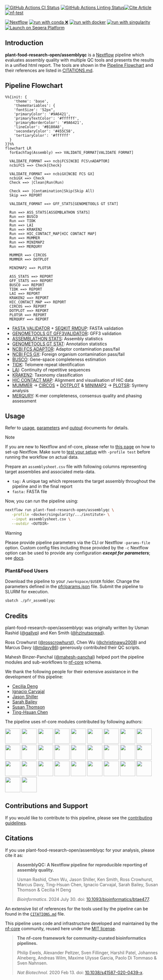 [![GitHub Actions CI Status](https://github.com/plant-food-research-open/assemblyqc/actions/workflows/ci.yml/badge.svg)](https://github.com/plant-food-research-open/assemblyqc/actions/workflows/ci.yml)
[![GitHub Actions Linting Status](https://github.com/plant-food-research-open/assemblyqc/actions/workflows/linting.yml/badge.svg)](https://github.com/plant-food-research-open/assemblyqc/actions/workflows/linting.yml)[![Cite Article](http://img.shields.io/badge/DOI-10.1093/bioinformatics/btae477-1073c8?labelColor=000000)](https://doi.org/10.1093/bioinformatics/btae477)
[![nf-test](https://img.shields.io/badge/unit_tests-nf--test-337ab7.svg)](https://www.nf-test.com)

[![Nextflow](https://img.shields.io/badge/nextflow%20DSL2-%E2%89%A523.04.0-23aa62.svg)](https://www.nextflow.io/)
[![run with conda ❌](http://img.shields.io/badge/run%20with-conda%20❌-3EB049?labelColor=000000&logo=anaconda)](https://docs.conda.io/en/latest/)
[![run with docker](https://img.shields.io/badge/run%20with-docker-0db7ed?labelColor=000000&logo=docker)](https://www.docker.com/)
[![run with singularity](https://img.shields.io/badge/run%20with-singularity-1d355c.svg?labelColor=000000)](https://sylabs.io/docs/)
[![Launch on Seqera Platform](https://img.shields.io/badge/Launch%20%F0%9F%9A%80-Seqera%20Platform-%234256e7)](https://cloud.seqera.io/launch?pipeline=https://github.com/plant-food-research-open/assemblyqc)

## Introduction

**plant-food-research-open/assemblyqc** is a [Nextflow](https://www.nextflow.io/docs/latest/index.html) pipeline which evaluates assembly quality with multiple QC tools and presents the results in a unified html report. The tools are shown in the [Pipeline Flowchart](#pipeline-flowchart) and their references are listed in [CITATIONS.md](./CITATIONS.md).

## Pipeline Flowchart

```mermaid
%%{init: {
    'theme': 'base',
    'themeVariables': {
    'fontSize': '52px",
    'primaryColor': '#9A6421',
    'primaryTextColor': '#ffffff',
    'primaryBorderColor': '#9A6421',
    'lineColor': '#B180A8',
    'secondaryColor': '#455C58',
    'tertiaryColor': '#ffffff'
  }
}}%%
flowchart LR
  forEachTag(Assembly) ==> VALIDATE_FORMAT[VALIDATE FORMAT]

  VALIDATE_FORMAT ==> ncbiFCS[NCBI FCS\nADAPTOR]
  ncbiFCS ==> Check{Check}

  VALIDATE_FORMAT ==> ncbiGX[NCBI FCS GX]
  ncbiGX ==> Check
  Check ==> |Clean|Run(Run)

  Check ==> |Contamination|Skip(Skip All)
  Skip ==> REPORT

  VALIDATE_FORMAT ==> GFF_STATS[GENOMETOOLS GT STAT]

  Run ==> ASS_STATS[ASSEMBLATHON STATS]
  Run ==> BUSCO
  Run ==> TIDK
  Run ==> LAI
  Run ==> KRAKEN2
  Run ==> HIC_CONTACT_MAP[HIC CONTACT MAP]
  Run ==> MUMMER
  Run ==> MINIMAP2
  Run ==> MERQURY

  MUMMER ==> CIRCOS
  MUMMER ==> DOTPLOT

  MINIMAP2 ==> PLOTSR

  ASS_STATS ==> REPORT
  GFF_STATS ==> REPORT
  BUSCO ==> REPORT
  TIDK ==> REPORT
  LAI ==> REPORT
  KRAKEN2 ==> REPORT
  HIC_CONTACT_MAP ==> REPORT
  CIRCOS ==> REPORT
  DOTPLOT ==> REPORT
  PLOTSR ==> REPORT
  MERQURY ==> REPORT
```

- [FASTA VALIDATOR](https://github.com/linsalrob/fasta_validator) + [SEQKIT RMDUP](https://github.com/shenwei356/seqkit): FASTA validation
- [GENOMETOOLS GT GFF3VALIDATOR](https://genometools.org/tools/gt_gff3validator.html): GFF3 validation
- [ASSEMBLATHON STATS](https://github.com/PlantandFoodResearch/assemblathon2-analysis/blob/a93cba25d847434f7eadc04e63b58c567c46a56d/assemblathon_stats.pl): Assembly statistics
- [GENOMETOOLS GT STAT](https://genometools.org/tools/gt_stat.html): Annotation statistics
- [NCBI FCS ADAPTOR](https://github.com/ncbi/fcs): Adaptor contamination pass/fail
- [NCBI FCS GX](https://github.com/ncbi/fcs): Foreign organism contamination pass/fail
- [BUSCO](https://gitlab.com/ezlab/busco): Gene-space completeness estimation
- [TIDK](https://github.com/tolkit/telomeric-identifier): Telomere repeat identification
- [LAI](https://github.com/oushujun/LTR_retriever/blob/master/LAI): Continuity of repetitive sequences
- [KRAKEN2](https://github.com/DerrickWood/kraken2): Taxonomy classification
- [HIC CONTACT MAP](https://github.com/igvteam/juicebox.js): Alignment and visualisation of HiC data
- [MUMMER](https://github.com/mummer4/mummer) → [CIRCOS](http://circos.ca/documentation/) + [DOTPLOT](https://plotly.com) & [MINIMAP2](https://github.com/lh3/minimap2) → [PLOTSR](https://github.com/schneebergerlab/plotsr): Synteny analysis
- [MERQURY](https://github.com/marbl/merqury): K-mer completeness, consensus quality and phasing assessment

## Usage

Refer to [usage](./docs/usage.md), [parameters](./docs/parameters.md) and [output](./docs/output.md) documents for details.

> [!NOTE]
> If you are new to Nextflow and nf-core, please refer to [this page](https://nf-co.re/docs/usage/installation) on how to set-up Nextflow. Make sure to [test your setup](https://nf-co.re/docs/usage/introduction#how-to-run-a-pipeline) with `-profile test` before running the workflow on actual data.

Prepare an `assemblysheet.csv` file with following columns representing target assemblies and associated meta-data.

- `tag:` A unique tag which represents the target assembly throughout the pipeline and in the final report
- `fasta:` FASTA file

Now, you can run the pipeline using:

```bash
nextflow run plant-food-research-open/assemblyqc \
   -profile <docker/singularity/.../institute> \
   --input assemblysheet.csv \
   --outdir <OUTDIR>
```

> [!WARNING]
> Please provide pipeline parameters via the CLI or Nextflow `-params-file` option. Custom config files including those provided by the `-c` Nextflow option can be used to provide any configuration _**except for parameters**_;
> see [docs](https://nf-co.re/usage/configuration#custom-configuration-files).

### Plant&Food Users

Download the pipeline to your `/workspace/$USER` folder. Change the parameters defined in the [pfr/params.json](./pfr/params.json) file. Submit the pipeline to SLURM for execution.

```bash
sbatch ./pfr_assemblyqc
```

## Credits

plant-food-research-open/assemblyqc was originally written by Usman Rashid ([@gallvp](https://github.com/gallvp)) and Ken Smith ([@hzlnutspread](https://github.com/hzlnutspread)).

Ross Crowhurst ([@rosscrowhurst](https://github.com/rosscrowhurst)), Chen Wu ([@christinawu2008](https://github.com/christinawu2008)) and Marcus Davy ([@mdavy86](https://github.com/mdavy86)) generously contributed their QC scripts.

Mahesh Binzer-Panchal ([@mahesh-panchal](https://github.com/mahesh-panchal)) helped port the pipeline modules and sub-workflows to [nf-core](https://nf-co.re) schema.

We thank the following people for their extensive assistance in the development of this pipeline:

- [Cecilia Deng](https://github.com/CeciliaDeng)
- [Ignacio Carvajal](https://github.com/ignacio3437)
- [Jason Shiller](https://github.com/jasonshiller)
- [Sarah Bailey](https://github.com/SarahBailey1998)
- [Susan Thomson](https://github.com/cflsjt)
- [Ting-Hsuan Chen](https://github.com/ting-hsuan-chen)

The pipeline uses nf-core modules contributed by following authors:

<a href="https://github.com/gallvp"><img src="https://github.com/gallvp.png" width="50" height="50"></a>
<a href="https://github.com/drpatelh"><img src="https://github.com/drpatelh.png" width="50" height="50"></a>
<a href="https://github.com/midnighter"><img src="https://github.com/midnighter.png" width="50" height="50"></a>
<a href="https://github.com/mahesh-panchal"><img src="https://github.com/mahesh-panchal.png" width="50" height="50"></a>
<a href="https://github.com/jfy133"><img src="https://github.com/jfy133.png" width="50" height="50"></a>
<a href="https://github.com/adamrtalbot"><img src="https://github.com/adamrtalbot.png" width="50" height="50"></a>
<a href="https://github.com/maxulysse"><img src="https://github.com/maxulysse.png" width="50" height="50"></a>
<a href="https://github.com/matthdsm"><img src="https://github.com/matthdsm.png" width="50" height="50"></a>
<a href="https://github.com/joseespinosa"><img src="https://github.com/joseespinosa.png" width="50" height="50"></a>
<a href="https://github.com/grst"><img src="https://github.com/grst.png" width="50" height="50"></a>
<a href="https://github.com/ewels"><img src="https://github.com/ewels.png" width="50" height="50"></a>
<a href="https://github.com/sofstam"><img src="https://github.com/sofstam.png" width="50" height="50"></a>
<a href="https://github.com/sateeshperi"><img src="https://github.com/sateeshperi.png" width="50" height="50"></a>
<a href="https://github.com/robsyme"><img src="https://github.com/robsyme.png" width="50" height="50"></a>
<a href="https://github.com/priyanka-surana"><img src="https://github.com/priyanka-surana.png" width="50" height="50"></a>
<a href="https://github.com/phue"><img src="https://github.com/phue.png" width="50" height="50"></a>
<a href="https://github.com/muffato"><img src="https://github.com/muffato.png" width="50" height="50"></a>
<a href="https://github.com/lescai"><img src="https://github.com/lescai.png" width="50" height="50"></a>
<a href="https://github.com/kevinmenden"><img src="https://github.com/kevinmenden.png" width="50" height="50"></a>
<a href="https://github.com/jvhagey"><img src="https://github.com/jvhagey.png" width="50" height="50"></a>
<a href="https://github.com/jeremy1805"><img src="https://github.com/jeremy1805.png" width="50" height="50"></a>
<a href="https://github.com/heuermh"><img src="https://github.com/heuermh.png" width="50" height="50"></a>
<a href="https://github.com/friederikehanssen"><img src="https://github.com/friederikehanssen.png" width="50" height="50"></a>
<a href="https://github.com/fellen31"><img src="https://github.com/fellen31.png" width="50" height="50"></a>
<a href="https://github.com/felixkrueger"><img src="https://github.com/felixkrueger.png" width="50" height="50"></a>
<a href="https://github.com/erikrikarddaniel"><img src="https://github.com/erikrikarddaniel.png" width="50" height="50"></a>
<a href="https://github.com/edmundmiller"><img src="https://github.com/edmundmiller.png" width="50" height="50"></a>
<a href="https://github.com/d4straub"><img src="https://github.com/d4straub.png" width="50" height="50"></a>
<a href="https://github.com/charles-plessy"><img src="https://github.com/charles-plessy.png" width="50" height="50"></a>

## Contributions and Support

If you would like to contribute to this pipeline, please see the [contributing guidelines](.github/CONTRIBUTING.md).

## Citations

If you use plant-food-research-open/assemblyqc for your analysis, please cite it as:

> **AssemblyQC: A Nextflow pipeline for reproducible reporting of assembly quality.**
>
> Usman Rashid, Chen Wu, Jason Shiller, Ken Smith, Ross Crowhurst, Marcus Davy, Ting-Hsuan Chen, Ignacio Carvajal, Sarah Bailey, Susan Thomson & Cecilia H Deng
>
> _Bioinformatics_. 2024 July 30. doi: [10.1093/bioinformatics/btae477](https://doi.org/10.1093/bioinformatics/btae477).

An extensive list of references for the tools used by the pipeline can be found in the [`CITATIONS.md`](CITATIONS.md) file.

This pipeline uses code and infrastructure developed and maintained by the [nf-core](https://nf-co.re) community, reused here under the [MIT license](https://github.com/nf-core/tools/blob/master/LICENSE).

> **The nf-core framework for community-curated bioinformatics pipelines.**
>
> Philip Ewels, Alexander Peltzer, Sven Fillinger, Harshil Patel, Johannes Alneberg, Andreas Wilm, Maxime Ulysse Garcia, Paolo Di Tommaso & Sven Nahnsen.
>
> _Nat Biotechnol._ 2020 Feb 13. doi: [10.1038/s41587-020-0439-x](https://dx.doi.org/10.1038/s41587-020-0439-x).
